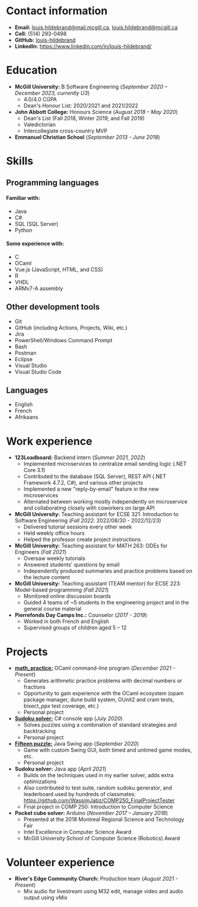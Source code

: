 # Contact information
- __Email:__ louis.hildebrand@mail.mcgill.ca, louis.hildebrand@mcgill.ca
- __Cell:__ (514) 293-0498
- __GitHub:__ [louis-hildebrand](https://github.com/louis-hildebrand)
- __LinkedIn:__ https://www.linkedin.com/in/louis-hildebrand/

# Education
- __McGill University:__ B Software Engineering (_September 2020 – December 2023, currently U3_)
    - 4.0/4.0 CGPA
    - Dean's Honour List: 2020/2021 and 2021/2022
- __John Abbott College:__ Honours Science (_August 2018 – May 2020_)
    - Dean's List (Fall 2018, Winter 2019, and Fall 2019)
    - Valedictorian
    - Intercollegiate cross-country MVP
- __Emmanuel Christian School__ (_September 2013 - June 2018_)

# Skills
## Programming languages
#### Familiar with:
- Java
- C#
- SQL (SQL Server)
- Python

#### Some experience with:
- C
- OCaml
- Vue.js (JavaScript, HTML, and CSS)
- R
- VHDL
- ARMv7-A assembly

## Other development tools
- Git
- GitHub (including Actions, Projects, Wiki, etc.)
- Jira
- PowerShell/Windows Command Prompt
- Bash
- Postman
- Eclipse
- Visual Studio
- Visual Studio Code

## Languages
- English
- French
- Afrikaans

# Work experience
- __123Loadboard:__ Backend intern (_Summer 2021, 2022_)
    - Implemented microservices to centralize email sending logic (.NET Core 3.1)
    - Contributed to the database (SQL Server), REST API (.NET Framework 4.7.2, C#), and various other projects
    - Implemented a new "reply-by-email" feature in the new microservices
    - Alternated between working mostly independently on microservice and collaborating closely with coworkers on large API
- __McGill University:__ Teaching assistant for ECSE 321: Introduction to Software Engineering (_Fall 2022_: 2022/08/30 - 2022/12/23)
    - Delivered tutorial sessions every other week
    - Held weekly office hours
    - Helped the professor create project instructions
- __McGill University:__ Teaching assistant for MATH 263: ODEs for Engineers (_Fall 2021_)
    - Oversaw weekly tutorials
    - Answered students' questions by email
    - Independently produced summaries and practice problems based on the lecture content
- __McGill University:__ Teaching assistant (TEAM mentor) for ECSE 223: Model-based programming (_Fall 2021_)
    - Monitored online discussion boards
    - Guided 4 teams of ~5 students in the engineering project and in the general course material
- __Pierrefonds Day Camps Inc.:__ Counselor (_2017 - 2019_)
    - Worked in both French and English
    - Supervised groups of children aged 5 – 12

# Projects
- [__math\_practice:__](https://github.com/louis-hildebrand/math_practice) OCaml command-line program (_December 2021 - Present_)
    - Generates arithmetic practice problems with decimal numbers or fractions
    - Opportunity to gain experience with the OCaml ecosystem (opam package manager, dune build system, OUnit2 and cram tests, bisect_ppx test coverage, etc.)
    - Personal project
- [__Sudoku solver:__](https://github.com/louis-hildebrand/Sudoku-Solver) C# console app (_July 2020_)
    - Solves puzzles using a combination of standard strategies and backtracking
    - Personal project
- [__Fifteen puzzle:__](https://github.com/louis-hildebrand/Fifteen-Puzzle-Game) Java Swing app (_September 2020_)
    - Game with custom Swing GUI, both timed and untimed game modes, etc.
    - Personal project
- __Sudoku solver:__ Java app (_April 2021_)
    - Builds on the techniques used in my earlier solver, adds extra optimizations
        <!-- e.g. instead of passing over all cells to check for naked singles, assign values as soon as a cell gets down to 1 possible value -->
        <!-- e.g. only do one pass with analytical method before guessing -->
        <!-- e.g. use bitfields to store possible values instead of lists -->
    - Also contributed to test suite, random sudoku generator, and leaderboard used by hundreds of classmates: https://github.com/WassimJabz/COMP250_FinalProjectTester
    - Final project in COMP 250: Introduction to Computer Science
- __Pocket cube solver:__ Arduino (_November 2017 – January 2018_)
    - Presented at the 2018 Montreal Regional Science and Technology Fair 
    - Intel Excellence in Computer Science Award
    - McGill University School of Computer Science (Robotics) Award

# Volunteer experience
- __River's Edge Community Church:__ Production team (_August 2021 - Present_)
    - Mix audio for livestream using M32 edit, manage video and audio output using vMix

<!-- Can add a "Relevant Courses" section if needed -->
